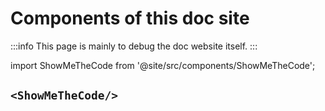 # Components of this doc site

:::info
This page is mainly to debug the doc website itself.
:::

import ShowMeTheCode from '@site/src/components/ShowMeTheCode';

## `<ShowMeTheCode/>`

<ShowMeTheCode/>
